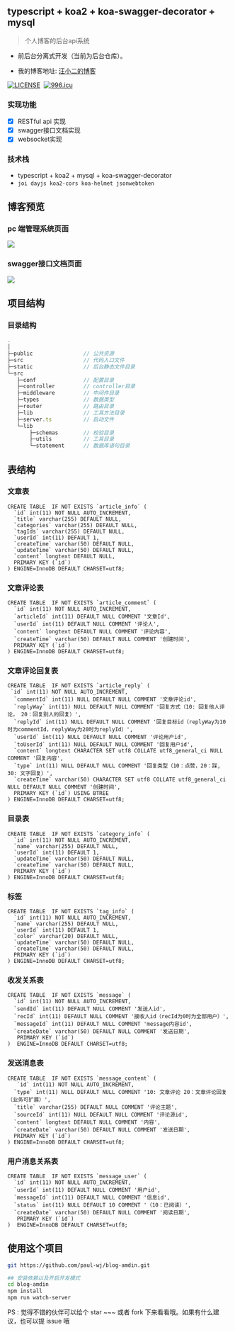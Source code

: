 ## typescript + koa2 + koa-swagger-decorator + mysql

> 个人博客的后台api系统

- 前后台分离式开发（当前为后台仓库）。

* 我的博客地址: [汪小二的博客](https://www.wangjie818.wang/)

[![LICENSE](https://img.shields.io/badge/license-Anti%20996-blue.svg)](https://github.com/996icu/996.ICU/blob/master/LICENSE)&nbsp;&nbsp;[![996.icu](https://img.shields.io/badge/link-996.icu-red.svg)](https://996.icu)

### 实现功能

- [x] RESTful api 实现
- [x] swagger接口文档实现
- [x] websocket实现

### 技术栈

- typescript + koa2 + mysql + koa-swagger-decorator
- `joi dayjs koa2-cors koa-helmet jsonwebtoken`

## 博客预览
### pc 端管理系统页面

![](https://user-gold-cdn.xitu.io/2019/10/28/16e1140fab4cba72)

### swagger接口文档页面

![](https://user-gold-cdn.xitu.io/2020/4/30/171ca66adfde698a)


## 项目结构

### 目录结构
```js
.
│
├─public                // 公共资源
├─src                   // 代码入口文件
├─static                // 后台静态文件目录
└─src
   ├─conf               // 配置目录
   ├─controller         // controller目录
   ├─middleware         // 中间件目录
   ├─types              // 数据类型
   ├─router             // 路由目录
   ├─lib                // 工具方法目录
   ├─server.ts          // 启动文件
   └─lib
       ├─schemas        // 校验目录
       ├─utils          // 工具目录
       └─statement      // 数据库语句目录
```

## 表结构

### 文章表
```
CREATE TABLE  IF NOT EXISTS `article_info` (
  `id` int(11) NOT NULL AUTO_INCREMENT,
  `title` varchar(255) DEFAULT NULL,
  `categories` varchar(255) DEFAULT NULL,
  `tagIds` varchar(255) DEFAULT NULL,
  `userId` int(11) DEFAULT 1,
  `createTime` varchar(50) DEFAULT NULL,
  `updateTime` varchar(50) DEFAULT NULL,
  `content` longtext DEFAULT NULL,
  PRIMARY KEY (`id`)
) ENGINE=InnoDB DEFAULT CHARSET=utf8;
```
### 文章评论表
```
CREATE TABLE  IF NOT EXISTS `article_comment` (
  `id` int(11) NOT NULL AUTO_INCREMENT,
  `articleId` int(11) DEFAULT NULL COMMENT '文章Id',
  `userId` int(11) DEFAULT NULL COMMENT '评论人',
  `content` longtext DEFAULT NULL COMMENT '评论内容',
  `createTime` varchar(50) DEFAULT NULL COMMENT '创建时间',
  PRIMARY KEY (`id`)
) ENGINE=InnoDB DEFAULT CHARSET=utf8;
```
### 文章评论回复表
```
CREATE TABLE  IF NOT EXISTS `article_reply` (
 `id` int(11) NOT NULL AUTO_INCREMENT,
  `commentId` int(11) NULL DEFAULT NULL COMMENT '文章评论id',
  `replyWay` int(11) NULL DEFAULT NULL COMMENT '回复方式（10: 回复他人评论， 20：回复别人的回复）',
  `replyId` int(11) NULL DEFAULT NULL COMMENT '回复目标id（replyWay为10时为commentId，replyWay为20时为replyId）',
  `userId` int(11) NULL DEFAULT NULL COMMENT '评论用户id',
  `toUserId` int(11) NULL DEFAULT NULL COMMENT '回复用户id',
  `content` longtext CHARACTER SET utf8 COLLATE utf8_general_ci NULL COMMENT '回复内容',
  `type` int(11) NULL DEFAULT NULL COMMENT '回复类型（10：点赞，20：踩,  30: 文字回复）',
  `createTime` varchar(50) CHARACTER SET utf8 COLLATE utf8_general_ci NULL DEFAULT NULL COMMENT '创建时间',
  PRIMARY KEY (`id`) USING BTREE
) ENGINE=InnoDB DEFAULT CHARSET=utf8;
```
### 目录表
```
CREATE TABLE  IF NOT EXISTS `category_info` (
  `id` int(11) NOT NULL AUTO_INCREMENT,
  `name` varchar(255) DEFAULT NULL,
  `userId` int(11) DEFAULT 1,
  `updateTime` varchar(50) DEFAULT NULL,
  `createTime` varchar(50) DEFAULT NULL,
  PRIMARY KEY (`id`)
) ENGINE=InnoDB DEFAULT CHARSET=utf8;
```
### 标签
```
CREATE TABLE  IF NOT EXISTS `tag_info` (
  `id` int(11) NOT NULL AUTO_INCREMENT,
  `name` varchar(255) DEFAULT NULL,
  `userId` int(11) DEFAULT 1,
  `color` varchar(20) DEFAULT NULL,
  `updateTime` varchar(50) DEFAULT NULL,
  `createTime` varchar(50) DEFAULT NULL,
  PRIMARY KEY (`id`)
) ENGINE=InnoDB DEFAULT CHARSET=utf8;
```
### 收发关系表
```
CREATE TABLE  IF NOT EXISTS `message` (
  `id` int(11) NOT NULL AUTO_INCREMENT,
  `sendId` int(11) DEFAULT NULL COMMENT '发送人id',
  `recId` int(11) DEFAULT NULL COMMENT '接收人id（recId为0时为全部用户）',
  `messageId` int(11) DEFAULT NULL COMMENT 'message内容id',
  `createDate` varchar(50) DEFAULT NULL COMMENT '发送日期',
   PRIMARY KEY (`id`)
)  ENGINE=InnoDB DEFAULT CHARSET=utf8;
```
### 发送消息表
```
CREATE TABLE  IF NOT EXISTS `message_content` (
   `id` int(11) NOT NULL AUTO_INCREMENT,
  `type` int(11) NULL DEFAULT NULL COMMENT '10: 文章评论 20：文章评论回复（业务可扩展）',
  `title` varchar(255) DEFAULT NULL COMMENT '评论主题',
  `sourceId` int(11) NULL DEFAULT NULL COMMENT '评论源id',
  `content` longtext DEFAULT NULL COMMENT '内容',
  `createDate` varchar(50) DEFAULT NULL COMMENT '发送日期',
  PRIMARY KEY (`id`)
) ENGINE=InnoDB DEFAULT CHARSET=utf8;
```
### 用户消息关系表
```
CREATE TABLE  IF NOT EXISTS `message_user` (
  `id` int(11) NOT NULL AUTO_INCREMENT,
  `userId` int(11) DEFAULT NULL COMMENT '用户id',
  `messageId` int(11) DEFAULT NULL COMMENT '信息id',
  `status` int(11) NULL DEFAULT 10 COMMENT '（10：已阅读）',
  `createDate` varchar(50) DEFAULT NULL COMMENT '阅读日期',
   PRIMARY KEY (`id`)
)  ENGINE=InnoDB DEFAULT CHARSET=utf8;
```

## 使用这个项目
```bash
git https://github.com/paul-wj/blog-amdin.git

## 安装依赖以及开启开发模式
cd blog-amdin
npm install
npm run watch-server
```
PS : 觉得不错的伙伴可以给个 star ~~~ 或者 fork 下来看看哦。如果有什么建议，也可以提 issue 哦
